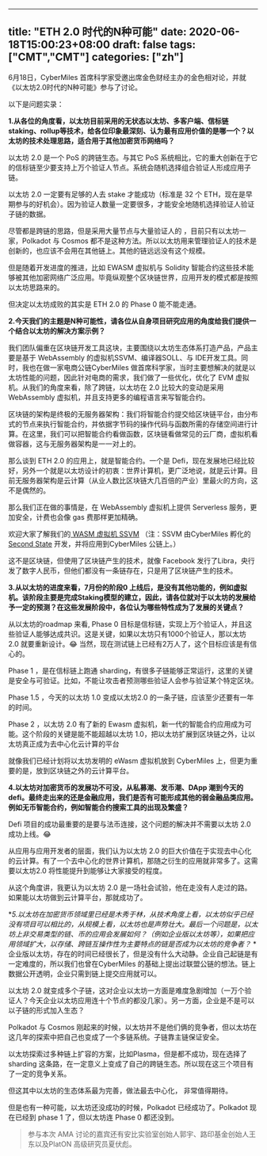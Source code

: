 
---
title: "ETH 2.0 时代的N种可能"
date: 2020-06-18T15:00:23+08:00
draft: false
tags: ["CMT","CMT"] 
categories: ["zh"] 
---



6月18日，CyberMiles 首席科学家受邀出席金色财经主办的金色相对论，并就《以太坊2.0时代的N种可能》参与了讨论。

以下是问题实录：


**1.从各位的角度看，以太坊目前采用的无状态以太坊、多客户端、信标链staking、rollup等技术，给各位印象最深刻、认为最有应用价值的是哪一个？以太坊的技术处理思路，适合用于其他加密货币网络吗？**

以太坊 2.0 是一个 PoS 的跨链生态。与其它 PoS 系统相比，它的重大创新在于它的信标链至少要支持上万个验证人节点。系统会随机选择组合验证人形成应用子链。 

以太坊 2.0 一定要有足够的人去 stake 才能成功（标准是 32 个 ETH，现在是早期参与的好机会）。因为验证人数量一定要很多，才能安全地随机选择验证人验证子链的数据。

尽管都是跨链的思路，但是采用大量节点与大量验证人的 ，目前只有以太坊一家，Polkadot 与 Cosmos 都不是这种方法。所以以太坊用来管理验证人的技术是创新的，也应该不会用在其他链上。其他的链远远没有这个规模。

但是随着开发进度的推进，比如 EWASM 虚拟机与 Solidity 智能合约这些技术能够被其他加密网络广泛应用。毕竟纵观整个区块链世界，应用开发的模式都是按照以太坊思路来的。

但决定以太坊成败的其实是 ETH 2.0 的 Phase 0 能不能走通。


**2.今天我们的主题是N种可能性，请各位从自身项目研究应用的角度给我们提供一个结合以太坊的解决方案示例？**

我们团队偏重在区块链开发工具这块，主要围绕以太坊生态体系打造产品，产品主要是基于 WebAssembly 的虚拟机SSVM、编译器SOLL、与 IDE开发工具。同时，我也在做一家电商公链CyberMiles 做首席科学家，当时主要想解决的就是以太坊性能的问题，因此针对电商的需求，我们做了一些优化，优化了 EVM 虚拟机。从我们的角度来看，除了跨链，以太坊在 2.0 比较大的变动是采用 WebAssembly 虚拟机，并且支持更多的编程语言来写智能合约。

区块链的架构是终极的无服务器架构：我们将智能合约提交给区块链平台，由分布式的节点来执行智能合约，并依据字节码的操作代码与函数所需的存储空间进行计算。在这里，我们可以把智能合约看做函数，区块链看做常见的云厂商，虚拟机看做容器，这与无服务器架构是一一对上的。

那么谈到 ETH 2.0 的应用上，就是智能合约。一个是 Defi，现在发展地已经比较好，另外一个就是以太坊设计的初衷：世界计算机，更广泛地说，就是云计算。目前无服务器架构是云计算（从业人数比区块链大几百倍的产业）里最火的方向，这不是偶然的。

那么我们正在做的事情是，在 WebAssembly 虚拟机上提供 Serverless 服务，更加安全，计费也会像 gas 费那样更加精确。

欢迎大家了解我们的[ WASM 虚拟机 SSVM](https://github.com/second-state/SSVM) （注：SSVM 由CyberMiles 孵化的 [Second State](https://www.secondstate.io/) 开发，并将应用到CyberMiles 公链上。）

这不是区块链，但使用了区块链产生的技术，就像 Facebook 发行了Libra，央行发了数字人民币，但他们都没有一条链存在，只是用了区块链产生的技术。


**3.从以太坊的进度来看，7月份的阶段0 上线后，是没有其他功能的，例如虚拟机。该阶段主要是完成Staking模型的建立，因此，请各位就对于以太坊的发展给予一定的预测？在这些发展阶段中，各位认为哪些特性成为了发展的关键点？**

从以太坊的roadmap 来看, Phase 0 目标是信标链，实现上万个验证人，并且这些验证人能够达成共识。这是关键，如果以太坊只有1000个验证人，那以太坊 2.0 就要重新设计。😂 当然，现在测试链上已经有2万人了，这个目标应该是有信心的。

Phase 1 ，是在信标链上跑通 sharding，有很多子链能够正常运行，这里的关键是安全与可验证。比如，不能让攻击者预测哪些验证人会参与验证某个特定区块。

Phase 1.5 ，今天的以太坊 1.0 变成以太坊2.0 的一条子链，应该至少还要有一年的时间。

Phase 2 ，以太坊 2.0 有了新的 Ewasm 虚拟机，新一代的智能合约应用成为可能。这个阶段的关键是能不能超越以太坊 1.0，把以太坊扩展到区块链之外，让以太坊真正成为去中心化云计算的平台

就像我们已经计划将以太坊发明的 eWasm 虚拟机放到 CyberMiles 上，但更为重要的是，放到区块链之外的云计算平台。


**4.以太坊对加密货币的发展功不可没，从私募潮、发币潮、DApp 潮到今天的 defi。最终走出来的还是金融应用，我们是否有可能形成其他的弱金融品类应用。例如无币智能合约，例如智能合约搜索工具的出现及繁盛？**

Defi 项目的成功最重要的是要与法币连接，这个问题的解决并不需要以太坊 2.0 成功上线。😂

从应用与应用开发者的层面，我们认为以太坊 2.0 的巨大价值在于实现去中心化的云计算。有了一个去中心化的世界计算机，那随之衍生的应用就非常多了。这需要以太坊2.0 将性能提升到能够让大家接受的程度。

从这个角度讲，我更认为以太坊 2.0 是一场社会试验，他在走没有人走过的路。如果能以太坊做到云计算平台，那就成功了。

**5.以太坊在加密货币领域里已经是木秀于林，从技术角度上看，以太坊似乎已经没有项目可以相比的，从规模上看，以太坊也是声势壮大。最后一个问题是，以太坊上非交易类型的链、币的应用会发展如何？（例如企业版以太坊等），如果把应用领域扩大，以存储、跨链互操作性为主要特点的链是否成为以太坊的竞争者？*
*
企业版以太坊，存在的时间已经很长了，但是没有什么大动静。企业自己起链是有一定难度的，所以我们也曾在CyberMiles 的基础上提出过联盟公链的想法。链上数据公开透明，企业只需到链上提交应用就可以。

以太坊 2.0 就变成多个子链，这对企业以太坊一方面是难度急剧增加（一万个验证人？今天企业以太坊应用连十个节点的都没几家）。另一方面，企业是不是可以以子链的形式加入生态？

Polkadot 与 Cosmos 刚起来的时候，以太坊并不是他们俩的竞争者，但以太坊在这几年的探索中把自己也变成了一个多链系统。子链靠主链保证安全。

以太坊探索过多种链上扩容的方案，比如Plasma，但是都不成功，现在选择了 sharding 这条路，在一定意义上变成了自己的跨链生态。所以现在这三个项目有了一定的竞争关系。

但这其中以太坊的生态体系最为完善，做法最去中心化， 非常值得期待。

但是也有一种可能，以太坊还没成功的时候，Polkadot 已经成功了。Polkadot 现在已经到 phase 1 了，但以太坊连 Phase 0 都还没到。

> 参与本次 AMA 讨论的嘉宾还有安比实验室创始人郭宇、路印基金创始人王东以及PlatON 高级研究员夏伏彪。
